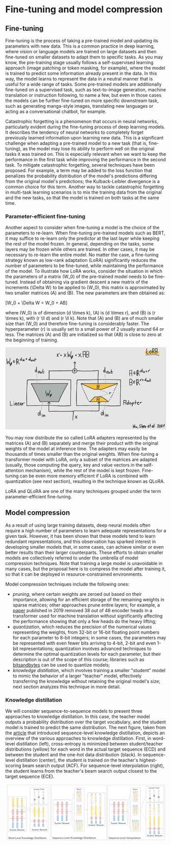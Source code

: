 # Fine-tuning and model compression

## Fine-tuning

Fine-tuning is the process of taking a pre-trained model and updating its parameters with new data. This is a common practice in deep learning, where vision or language models are trained on large datasets and then fine-tuned on smaller datasets to adapt them to specific tasks. As you may know, the pre-training stage usually follows a self-supervised learning approach (image patching or token masking, for example), where the model is trained to predict some information already present in the data. In this way, the model learns to represent the data in a neutral manner that is useful for a wide range of tasks. Some pre-trained models are additionally fine-tuned on a supervised task, such as text-to-image generation, machine translation or instruction following, to name a few, but even in those cases the models can be further fine-tuned on more specific downstream task, such as generating manga-style images, translating new languages or acting as a conversational chatbot, for example.

Catastrophic forgetting is a phenomenon that occurs in neural networks, particularly evident during the fine-tuning process of deep learning models. It describes the tendency of neural networks to completely forget previously learned information upon learning new data. This is a significant challenge when adapting a pre-trained model to a new task (that is,   fine-tuning), as the model may lose its ability to perform well on the original tasks it was trained on. This is especially relevant when we want to keep the performance in the first task while improving the performance in the second task. To mitigate catastrophic forgetting, several techniques have been proposed. For example, a term may be added to the loss function that penalizes the probability distribution of the model's predictions differing from the original model's predictions; the Kulback-Leibler divergence is a common choice for this term. Another way to tackle catastrophic forgetting in multi-task learning scenarios is to mix the training data from the original and the new tasks, so that the model is trained on both tasks at the same time.

### Parameter-efficient fine-tuning

Another aspect to consider when fine-tuning a model is the choice of the parameters to re-learn. When fine-tuning pre-trained models such as BERT, it may suffice to re-learn only the predictor at the last layer while keeping the rest of the model frozen. In general, depending on the tasks, some layers may be frozen while others are trained. In other cases, it may be necessary to re-learn the entire model. No matter the case, a fine-tuning strategy known as low-rank adaptation (LoRA) significantly reduces the number of parameters to be fine-tuned, while maintaining the performance of the model. To illustrate how LoRA works, consider the situation in which the parameters of a matrix \(W_0\) of the pre-trained model needs to be fine-tuned. Instead of obtaining via gradient descent a new matrix of the increments \(\Delta W\) to be applied to \(W_0\), this matrix is approximated by two smaller matrices \(A\) and \(B\). The new parameters are then obtained as:

\[W_0 + \Delta W = W_0 + AB\]

where \(W_0\) is of dimension \(d \times k\), \(A\) is \(d \times r\), and \(B\) is \(r \times k\), with \(r \ll d\) and  \(r \ll k\). Note that \(A\) and \(B\) are of much smaller size than \(W_0\) and therefore fine-tuning is considerably faster. The hyperparameter \(r\) is usually set to a small power of 2 usually around 64 or less. The matrices \(A\) and \(B\) are initialized so that \(AB\) is close to zero at the beginning of training.

![LoRA](images/recurrent/lora.png)

You may now distribute the so called LoRA adapters represented by the matrices \(A\) and \(B\) separately and merge their product with the original weights of the model at inference time. The adapters may easily be thousands of times smaller than the original weights. When fine-tuning a transformer model with LoRA, only a subset of the matrices are adapted (usually, those computing the query, key and value vectors in the self-attention mechanism), while the rest of the model is kept frozen. Fine-tuning can be even more memory efficient if LoRA is combined with quantization (see next section), resulting in the technique known as QLoRA.

LoRA and QLoRA are one of the many techniques grouped under the term parameter-efficient fine-tuning.

## Model compression

As a result of using large training datasets, deep neural models often require a high number of parameters to learn adequate representations for a given task. However, it has been shown that these models tend to learn redundant representations, and this observation has sparked interest in developing smaller models that, in some cases, can achieve similar or even better results than their larger counterparts. These efforts to obtain smaller models are collectively referred to under the umbrella of model compression techniques. Note that training a large model is unavoidable in many cases, but the proposal here is to compress the model after training it, so that it can be deployed in resource-constrained environments.

Model compression techniques include the following ones: 

- *pruning*, where certain weights are zeroed out based on their importance, allowing for an efficient storage of the remaining weights in sparse matrices; other approaches prune entire layers; for example, a [paper](https://aclanthology.org/P19-1580/) published in 2019 removed 38 out of 48 encoder heads in a transformer used for machine translation without significantly affecting the performance showing that only a few heads do the heavy lifting;
- *quantization*, which reduces the precision of the numerical values representing the weights, from 32-bit or 16-bit floating point numbers for each parameter to 8-bit integers; in some cases, the parameters may be represented with even fewer bits arriving to 4-bit, 2-bit and even 1-bit representations; quantization involves advanced techniques to determine the optimal quantization levels for each parameter, but their description is out of the scope of this course; libraries such as [bitsandbytes](https://github.com/TimDettmers/bitsandbytes) can be used to quantize models;
- *knowledge distillation*, which involves training a smaller "student" model to mimic the behavior of a larger "teacher" model, effectively transferring the knowledge without retaining the original model's size; next section analyzes this technique in more detail.

### Knowledge distillation

We will consider sequence-to-sequence models to present three approaches to knowledge distillation. In this case, the teacher model outputs a probability distribution over the target vocabulary, and the student model is trained to predict the same distribution. The next figure, taken from the [article](https://arxiv.org/abs/1606.07947) that introduced sequence-level knowledge distillation, depicts an overview of the various approaches to knowledge distillation. First, in word-level distillation (left), cross-entropy is minimized between student/teacher distributions (yellow) for each word in the actual target sequence (ECD) and between the student and the one-hot data distribution (black). In sequence-level distillation (center), the student is trained on the teacher's highest-scoring beam search output (ACF). For sequence-level interpolation (right), the student learns from the teacher's beam search output closest to the target sequence (ECE).

![Knowledge distillation](images/recurrent/kd.png)